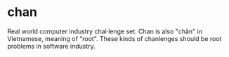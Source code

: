 # chan
Real world computer industry chal·lenge set. Chan is also "chân" in Vietnamese, meaning of "root". These kinds of chanlenges should be root problems in software industry.

